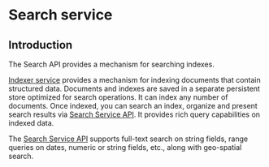 # Search service
## Introduction

The Search API provides a mechanism for searching indexes.

[Indexer service](https://osdu.pages.opengroup.org/platform/system/indexer-service/) provides a mechanism for indexing documents that contain structured data. Documents and indexes are saved in a separate persistent store optimized for search operations. It can index any number of documents.
Once indexed, you can search an index, organize and present search results via [Search Service API](api.md). It provides rich query capabilities on indexed data.


The [Search Service API](api.md) supports full-text search on string fields, range queries on dates, numeric or string fields, etc., along with geo-spatial search.
